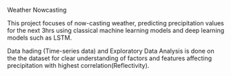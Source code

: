 Weather Nowcasting

This project focuses of now-casting weather, predicting precipitation values for the next 3hrs using classical machine learning models and deep learning models such as LSTM. 

Data hading (Time-series data) and Exploratory Data Analysis is done on the the dataset for clear understanding of factors and features affecting precipitation with highest correlation(Reflectivity). 
